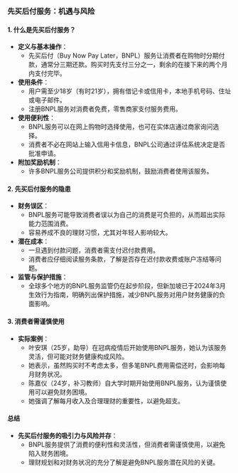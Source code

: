 ### 先买后付服务：机遇与风险

#### 1. 什么是先买后付服务？
- **定义与基本操作**：
  - 先买后付（Buy Now Pay Later，BNPL）服务让消费者在购物时分期付款，通常分三期还款。购买时先支付三分之一，剩余的在接下来的两个月内支付完毕。
- **使用条件**：
  - 用户需至少18岁（有时21岁），拥有借记卡或信用卡，本地手机号码、住址或电子邮件。
  - 注册BNPL服务对消费者免费，零售商家支付服务费用。
- **使用便利性**：
  - BNPL服务可以在网上购物时选择使用，也可在实体店通过商家询问选择。
  - 消费者不必在网站上输入信用卡信息，BNPL公司通过评估系统决定是否批准申请。
- **附加奖励机制**：
  - 许多BNPL服务公司提供积分和奖励机制，鼓励消费者使用该服务。

#### 2. 先买后付服务的隐患
- **财务误区**：
  - BNPL服务可能导致消费者误以为自己的消费是可负担的，从而超出实际能力范围消费。
  - 容易养成不良的理财习惯，尤其对年轻人影响较大。
- **潜在成本**：
  - 一旦遇到付款问题，消费者需支付迟付款费用。
  - 消费者应仔细阅读服务条款，了解是否存在迟付款收费或账户冻结等问题。
- **监管与保护措施**：
  - 全球多个地方的BNPL服务监管仍在起步阶段，但新加坡已于2024年3月生效行为指南，明确列出保护措施，减少BNPL服务对用户财务健康的负面影响。

#### 3. 消费者需谨慎使用
- **实际案例**：
  - 叶安琪（25岁，助导）在冠病疫情后开始使用BNPL服务，她认为该服务灵活，但可能对财务健康构成风险。
  - 她表示，虽然购买时不考虑太多，但多笔BNPL费用需偿还时，会影响每月财务状况。
  - 陈嘉仪（24岁，补习教师）自大学时期开始使用BNPL服务，认为谨慎使用可以避免财务困境。
  - 她强调了解每月收入及合理理财的重要性，以避免超支。

#### 总结
- **先买后付服务的吸引力与风险并存**：
  - BNPL服务提供了消费的便利性和灵活性，但消费者需谨慎使用，以避免陷入财务困境。
  - 理财规划和对财务状况的充分了解是避免BNPL服务潜在风险的关键。
